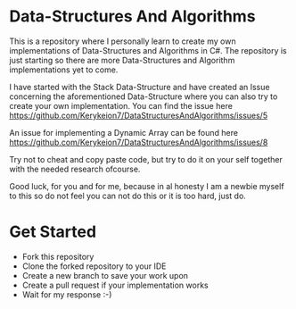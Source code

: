 # Data-Structures And Algorithms

This is a repository where I personally learn to create my own implementations of Data-Structures and Algorithms in C#.
The repository is just starting so there are more Data-Structures and Algorithm implementations yet to come.

I have started with the Stack Data-Structure and have created an Issue concerning the aforementioned Data-Structure where you can also try to create your own implementation.
You can find the issue here https://github.com/Kerykeion7/DataStructuresAndAlgorithms/issues/5

An issue for implementing a Dynamic Array can be found here https://github.com/Kerykeion7/DataStructuresAndAlgorithms/issues/8

Try not to cheat and copy paste code, but try to do it on your self together with the needed research ofcourse.

Good luck, for you and for me, because in al honesty I am a newbie myself to this so do not feel you can not do this or it is too hard, just do.

# Get Started
- Fork this repository
- Clone the forked repository to your IDE
- Create a new branch to save your work upon
- Create a pull request if your implementation works
- Wait for my response :-)
